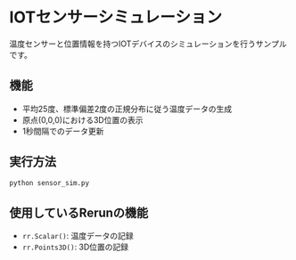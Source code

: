 # IOTセンサーシミュレーション

温度センサーと位置情報を持つIOTデバイスのシミュレーションを行うサンプルです。

## 機能

- 平均25度、標準偏差2度の正規分布に従う温度データの生成
- 原点(0,0,0)における3D位置の表示
- 1秒間隔でのデータ更新

## 実行方法

```bash
python sensor_sim.py
```

## 使用しているRerunの機能

- `rr.Scalar()`: 温度データの記録
- `rr.Points3D()`: 3D位置の記録
